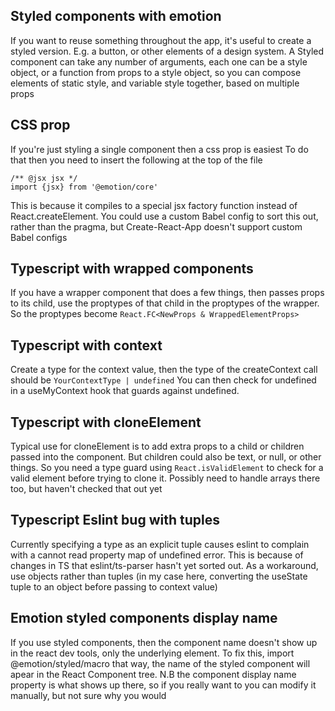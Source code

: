 ## Styled components with emotion

If you want to reuse something throughout the app, it's useful to create a
styled version. E.g. a button, or other elements of a design system. A Styled
component can take any number of arguments, each one can be a style object, or a
function from props to a style object, so you can compose elements of static
style, and variable style together, based on multiple props

## CSS prop

If you're just styling a single component then a css prop is easiest To do that
then you need to insert the following at the top of the file

```
/** @jsx jsx */
import {jsx} from '@emotion/core'
```

This is because it compiles to a special jsx factory function instead of
React.createElement. You could use a custom Babel config to sort this out,
rather than the pragma, but Create-React-App doesn't support custom Babel
configs

## Typescript with wrapped components

If you have a wrapper component that does a few things, then passes props to its child, use the proptypes of that child in the proptypes of the wrapper. So the proptypes become `React.FC<NewProps & WrappedElementProps>`

## Typescript with context

Create a type for the context value, then the type of the createContext call should be `YourContextType | undefined` You can then check for undefined in a useMyContext hook that guards against undefined.

## Typescript with cloneElement

Typical use for cloneElement is to add extra props to a child or children passed into the component. But children could also be text, or null, or other things. So you need a type guard using `React.isValidElement` to check for a valid element before trying to clone it. Possibly need to handle arrays there too, but haven't checked that out yet

## Typescript Eslint bug with tuples

Currently specifying a type as an explicit tuple causes eslint to complain with a cannot read property map of undefined error. This is because of changes in TS that eslint/ts-parser hasn't yet sorted out. As a workaround, use objects rather than tuples (in my case here, converting the useState tuple to an object before passing to context value)

## Emotion styled components display name

If you use styled components, then the component name doesn't show up in the react dev tools, only the underlying element. To fix this, import @emotion/styled/macro that way, the name of the styled component will apear in the React Component tree. N.B the component display name property is what shows up there, so if you really want to you can modify it manually, but not sure why you would
